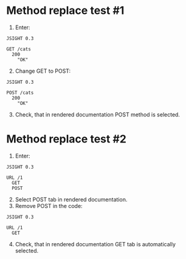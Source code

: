 # Method replace test #1

1. Enter:

  ```
  JSIGHT 0.3

  GET /cats
    200
      "OK"
  ```

2. Change GET to POST:

  ```
  JSIGHT 0.3

  POST /cats
    200
      "OK"
  ```

3. Check, that in rendered documentation POST method is selected.

# Method replace test #2

1. Enter:

  ```
  JSIGHT 0.3

  URL /1
    GET
    POST
  ```

2. Select POST tab in rendered documentation.
3. Remove POST in the code:
  ```
  JSIGHT 0.3

  URL /1
    GET
  ```
4. Check, that in rendered documentation GET tab is automatically selected.